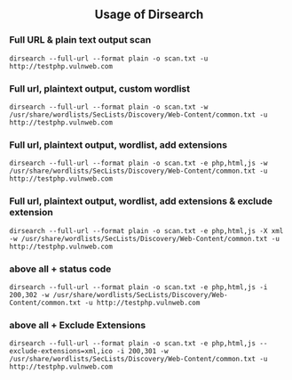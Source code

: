 <h2 align="center">Usage of Dirsearch</h2>

### Full URL & plain text output scan
    dirsearch --full-url --format plain -o scan.txt -u http://testphp.vulnweb.com

### Full url, plaintext output, custom wordlist
    dirsearch --full-url --format plain -o scan.txt -w /usr/share/wordlists/SecLists/Discovery/Web-Content/common.txt -u http://testphp.vulnweb.com

### Full url, plaintext output, wordlist, add extensions
    dirsearch --full-url --format plain -o scan.txt -e php,html,js -w /usr/share/wordlists/SecLists/Discovery/Web-Content/common.txt -u http://testphp.vulnweb.com

### Full url, plaintext output, wordlist, add extensions & exclude extension
    dirsearch --full-url --format plain -o scan.txt -e php,html,js -X xml -w /usr/share/wordlists/SecLists/Discovery/Web-Content/common.txt -u http://testphp.vulnweb.com

### above all + status code
    dirsearch --full-url --format plain -o scan.txt -e php,html,js -i 200,302 -w /usr/share/wordlists/SecLists/Discovery/Web-Content/common.txt -u http://testphp.vulnweb.com

### above all + Exclude Extensions
    dirsearch --full-url --format plain -o scan.txt -e php,html,js --exclude-extensions=xml,ico -i 200,301 -w /usr/share/wordlists/SecLists/Discovery/Web-Content/common.txt -u http://testphp.vulnweb.com